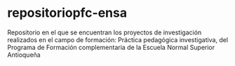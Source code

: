 # repositoriopfc-ensa
Repositorio en el que se encuentran los proyectos de investigación realizados en el campo de formación: Práctica pedagógica investigativa, del Programa de Formación complementaria de la Escuela Normal Superior Antioqueña
